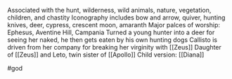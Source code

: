 Associated with the hunt, wilderness, wild animals, nature, vegetation, children, and chastity
Iconography includes bow and arrow, quiver, hunting knives, deer, cypress, crescent moon, amaranth
Major palces of worship: Ephesus, Aventine Hill, Campania
Turned a young hunter into a deer for seeing her naked, he then gets eaten by his own hunting dogs
Callisto is driven from her company for breaking her virginity with [[Zeus]]
Daughter of [[Zeus]] and Leto, twin sister of [[Apollo]]
Child version: [[Diana]]


#god